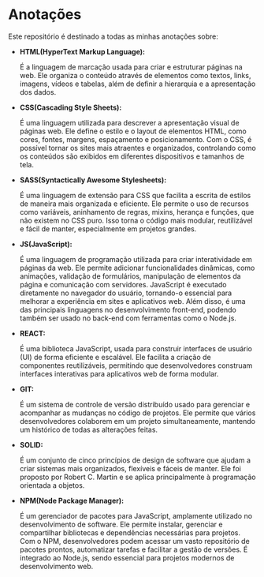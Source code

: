 # Anotações
Este repositório é destinado a todas as minhas anotações sobre:

- **HTML(HyperText Markup Language):**

    É a linguagem de marcação usada para criar e estruturar páginas na web. Ele organiza o conteúdo através de elementos como textos, links, imagens, vídeos e tabelas, além de definir a hierarquia e a apresentação dos dados.


- **CSS(Cascading Style Sheets):**

    É uma linguagem utilizada para descrever a apresentação visual de páginas web. Ele define o estilo e o layout de elementos HTML, como cores, fontes, margens, espaçamento e posicionamento. Com o CSS, é possível tornar os sites mais atraentes e organizados, controlando como os conteúdos são exibidos em diferentes dispositivos e tamanhos de tela.


- **SASS(Syntactically Awesome Stylesheets):**

    É uma linguagem de extensão para CSS que facilita a escrita de estilos de maneira mais organizada e eficiente. Ele permite o uso de recursos como variáveis, aninhamento de regras, mixins, herança e funções, que não existem no CSS puro. Isso torna o código mais modular, reutilizável e fácil de manter, especialmente em projetos grandes.

- **JS(JavaScript):**

    É uma linguagem de programação utilizada para criar interatividade em páginas da web. Ele permite adicionar funcionalidades dinâmicas, como animações, validação de formulários, manipulação de elementos da página e comunicação com servidores. JavaScript é executado diretamente no navegador do usuário, tornando-o essencial para melhorar a experiência em sites e aplicativos web. Além disso, é uma das principais linguagens no desenvolvimento front-end, podendo também ser usado no back-end com ferramentas como o Node.js.

- **REACT:**

    É uma biblioteca JavaScript, usada para construir interfaces de usuário (UI) de forma eficiente e escalável. Ele facilita a criação de componentes reutilizáveis, permitindo que desenvolvedores construam interfaces interativas para aplicativos web de forma modular.

- **GIT:**

    É um sistema de controle de versão distribuído usado para gerenciar e acompanhar as mudanças no código de projetos. Ele permite que vários desenvolvedores colaborem em um projeto simultaneamente, mantendo um histórico de todas as alterações feitas.

- **SOLID:**

    É um conjunto de cinco princípios de design de software que ajudam a criar sistemas mais organizados, flexíveis e fáceis de manter. Ele foi proposto por Robert C. Martin e se aplica principalmente à programação orientada a objetos.

- **NPM(Node Package Manager):**

    É um gerenciador de pacotes para JavaScript, amplamente utilizado no desenvolvimento de software. Ele permite instalar, gerenciar e compartilhar bibliotecas e dependências necessárias para projetos. Com o NPM, desenvolvedores podem acessar um vasto repositório de pacotes prontos, automatizar tarefas e facilitar a gestão de versões. É integrado ao Node.js, sendo essencial para projetos modernos de desenvolvimento web.
